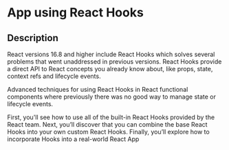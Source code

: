 # App using React Hooks

## Description

React versions 16.8 and higher include React Hooks which solves several problems that went unaddressed in previous versions. React Hooks provide a direct API to React concepts you already know about, like props, state, context
refs and lifecycle events.

Advanced techniques for using React Hooks in React functional components where previously there was no good way to manage state or lifecycle events.

First, you'll see how to use all of the built-in React Hooks provided by the React team. Next, you’ll discover that you can combine the base React Hooks into your own custom React Hooks. Finally, you’ll explore how to incorporate Hooks into a real-world React App
